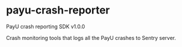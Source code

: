 # payu-crash-reporter
PayU crash reporting SDK v1.0.0

Crash monitoring tools that logs all the PayU crashes to Sentry server.


